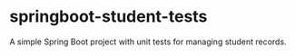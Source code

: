 # springboot-student-tests
A simple Spring Boot project with unit tests for managing student records.

